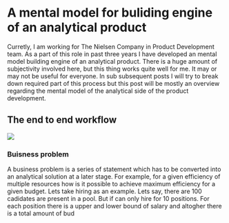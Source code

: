 # A mental model for buliding engine of an analytical product

Curretly, I am working for The Nielsen Company in Product Development team. As a part of this role in past three years I have developed an mental model building engine of an analytical product. There is a huge amount of subjectivity involved here, but this thing works quite well for me. It may or may not be useful for everyone. In sub subsequent posts I will try to break down required part of this process but this post will be mostly an overview regarding the mental model of the analytical side of the product development. 

## The end to end workflow


![](https://pandalearnstocode.in/mental_model/a_mental_model_of_analytical_product_engine.png)

### Buisness problem

A business problem is a series of statement which has to be converted into an analytical solution at a later stage. For example, for a given efficiency of multiple resources how is it possible to achieve maximum efficiency for a given budget. Lets take hiring as an example. Lets say, there are 100 cadidates are present in a pool. But if can only hire for 10 positions. For each position there is a upper and lower bound of salary and altogher there is a total amount of bud
<!--stackedit_data:
eyJoaXN0b3J5IjpbLTE4MjQzNDc3MDAsLTIwOTEwOTA2MDQsLT
IwODg3NDY2MTJdfQ==
-->